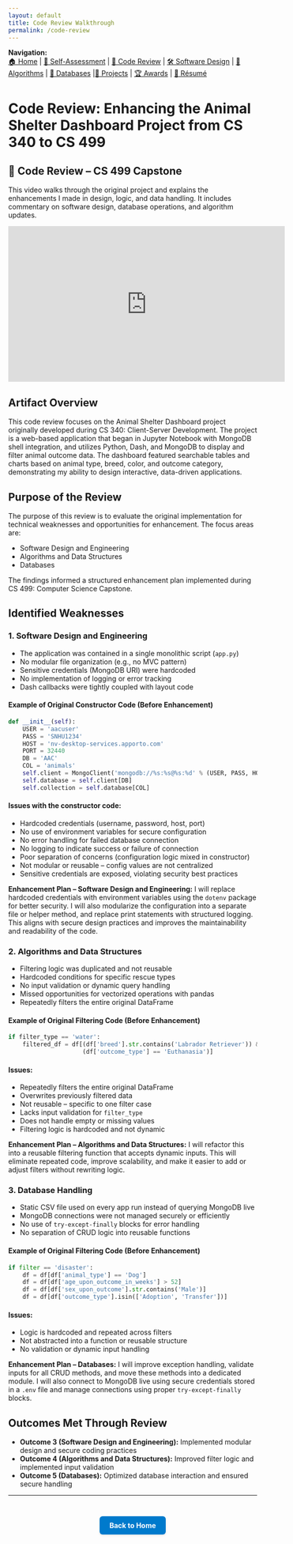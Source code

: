 ```yaml
---
layout: default
title: Code Review Walkthrough
permalink: /code-review
---
```

**Navigation:**  
[🏠 Home](index.md) | [📝 Self-Assessment](self-assessment.md) | [🎥 Code Review](code-review.md) | [🛠️ Software Design](artifact-software.md) | [🧠 Algorithms](artifact-algorithms.md) | [💾 Databases](artifact-databases.md) |[📂 Projects](projects.md)  | [🏆 Awards](awards.md) | [📄 Résumé](resume.md)


# Code Review: Enhancing the Animal Shelter Dashboard Project from CS 340 to CS 499
## 🎥 Code Review – CS 499 Capstone

<p>
  This video walks through the original project and explains the enhancements I made in design, logic, and data handling. It includes commentary on software design, database operations, and algorithm updates.
</p>

<iframe width="560" height="315" src="https://www.youtube.com/embed/DXgBW47WSRQ" title="Capstone Code Review Walkthrough" frameborder="0" allowfullscreen></iframe>


## Artifact Overview

This code review focuses on the Animal Shelter Dashboard project originally developed during CS 340: Client-Server Development. The project is a web-based application that began in Jupyter Notebook with MongoDB shell integration, and utilizes Python, Dash, and MongoDB to display and filter animal outcome data. The dashboard featured searchable tables and charts based on animal type, breed, color, and outcome category, demonstrating my ability to design interactive, data-driven applications.

## Purpose of the Review

The purpose of this review is to evaluate the original implementation for technical weaknesses and opportunities for enhancement.
The focus areas are:

- Software Design and Engineering
- Algorithms and Data Structures
- Databases

The findings informed a structured enhancement plan implemented during CS 499: Computer Science Capstone.

## Identified Weaknesses

### 1. Software Design and Engineering

* The application was contained in a single monolithic script (`app.py`)
* No modular file organization (e.g., no MVC pattern)
* Sensitive credentials (MongoDB URI) were hardcoded
* No implementation of logging or error tracking
* Dash callbacks were tightly coupled with layout code

#### Example of Original Constructor Code (Before Enhancement)

```python
def __init__(self):
    USER = 'aacuser'
    PASS = 'SNHU1234'
    HOST = 'nv-desktop-services.apporto.com'
    PORT = 32440
    DB = 'AAC'
    COL = 'animals'
    self.client = MongoClient('mongodb://%s:%s@%s:%d' % (USER, PASS, HOST, PORT))
    self.database = self.client[DB]
    self.collection = self.database[COL]
```

#### Issues with the constructor code:

* Hardcoded credentials (username, password, host, port)
* No use of environment variables for secure configuration
* No error handling for failed database connection
* No logging to indicate success or failure of connection
* Poor separation of concerns (configuration logic mixed in constructor)
* Not modular or reusable – config values are not centralized
* Sensitive credentials are exposed, violating security best practices

**Enhancement Plan – Software Design and Engineering:** I will replace hardcoded credentials with environment variables using
the `dotenv` package for better security. I will also modularize the configuration into a separate file or helper method, and
replace print statements with structured logging. This aligns with secure design practices and improves the maintainability and
readability of the code.

### 2. Algorithms and Data Structures

* Filtering logic was duplicated and not reusable
* Hardcoded conditions for specific rescue types
* No input validation or dynamic query handling
* Missed opportunities for vectorized operations with pandas
* Repeatedly filters the entire original DataFrame

#### Example of Original Filtering Code (Before Enhancement)

```python
if filter_type == 'water':
    filtered_df = df[(df['breed'].str.contains('Labrador Retriever')) &
                     (df['outcome_type'] == 'Euthanasia')]
```

#### Issues:

* Repeatedly filters the entire original DataFrame
* Overwrites previously filtered data
* Not reusable – specific to one filter case
* Lacks input validation for `filter_type`
* Does not handle empty or missing values
* Filtering logic is hardcoded and not dynamic

**Enhancement Plan – Algorithms and Data Structures:** I will refactor this into a reusable filtering function that accepts
dynamic inputs. This will eliminate repeated code, improve scalability, and make it easier to add or adjust filters without
rewriting logic.

### 3. Database Handling

* Static CSV file used on every app run instead of querying MongoDB live
* MongoDB connections were not managed securely or efficiently
* No use of `try-except-finally` blocks for error handling
* No separation of CRUD logic into reusable functions

#### Example of Original Filtering Code (Before Enhancement)

```python
if filter == 'disaster':
    df = df[df['animal_type'] == 'Dog']
    df = df[df['age_upon_outcome_in_weeks'] > 52]
    df = df[df['sex_upon_outcome'].str.contains('Male')]
    df = df[df['outcome_type'].isin(['Adoption', 'Transfer'])]
```

#### Issues:

* Logic is hardcoded and repeated across filters
* Not abstracted into a function or reusable structure
* No validation or dynamic input handling

**Enhancement Plan – Databases:** I will improve exception handling, validate inputs for all CRUD methods, and move these methods
into a dedicated module. I will also connect to MongoDB live using secure credentials stored in a `.env` file and manage connections
using proper `try-except-finally` blocks.

## Outcomes Met Through Review

* **Outcome 3 (Software Design and Engineering):** Implemented modular design and secure coding practices
* **Outcome 4 (Algorithms and Data Structures):** Improved filter logic and implemented input validation
* **Outcome 5 (Databases):** Optimized database interaction and ensured secure handling


---
<div style="text-align: center; margin-top: 3em;">
  <a href="https://gregoriaramirez.github.io/index" style="
    display: inline-block;
    padding: 10px 20px;
    background-color: #007acc;
    color: white;
    border-radius: 6px;
    text-decoration: none;
    font-weight: bold;
    box-shadow: 0 2px 4px rgba(0,0,0,0.1);
  ">Back to Home</a>
</div>


